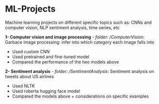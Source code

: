 # ML-Projects

Machine learning projects on different specific topics such as: CNNs and computer vision, NLP sentiment analysis, time series, etc

**1- Computer vision and image processing**  *- folder: /ComputerVision*:
  Garbace image processing: infer into which category each image falls into
  - Used custom CNN
  - Used pretrained and fine-tuned model
  - Compared the performance of the two models above

**2- Sentiment analysis**  *- folder: /SentimentAnalysis*:
  Sentiment analysis on tweets about US airlines
  - Used NLTK
  - Used roberta hugging face model
  - Compared the models above + considerations on specific examples
